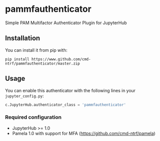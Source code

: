 # pammfauthenticator

Simple PAM Multifactor Authenticator Plugin for JupyterHub

## Installation

You can install it from pip with:

```
pip install https://www.github.com/cmd-ntrf/pammfauthenticator/master.zip
```

## Usage

You can enable this authenticator with the following lines in your
`jupyter_config.py`:

```python
c.JupyterHub.authenticator_class = 'pammfauthenticator'
```

### Required configuration

* JupyterHub >= 1.0
* Pamela 1.0 with support for MFA (https://github.com/cmd-ntrf/pamela)
